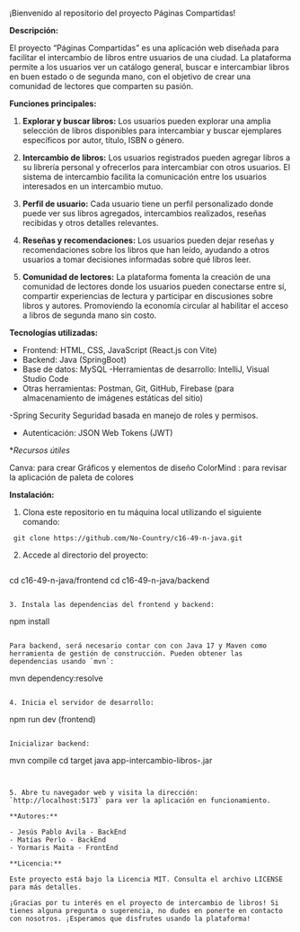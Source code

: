 ¡Bienvenido al repositorio del proyecto Páginas Compartidas!

**Descripción:**

El proyecto “Páginas Compartidas” es una aplicación web diseñada para facilitar el intercambio de libros entre usuarios de una ciudad. La plataforma permite a los usuarios ver un catálogo general, buscar e intercambiar libros en buen estado o de segunda mano, con el objetivo de crear una comunidad de lectores que comparten su pasión.

**Funciones principales:**

1. **Explorar y buscar libros:** Los usuarios pueden explorar una amplia selección de libros disponibles para intercambiar y buscar ejemplares específicos por autor, título, ISBN o género.

2. **Intercambio de libros:** Los usuarios registrados pueden agregar libros a su librería personal y ofrecerlos para intercambiar con otros usuarios. El sistema de intercambio facilita la comunicación entre los usuarios interesados en un intercambio mutuo.

3. **Perfil de usuario:** Cada usuario tiene un perfil personalizado donde puede ver sus libros agregados, intercambios realizados, reseñas recibidas y otros detalles relevantes.

4. **Reseñas y recomendaciones:** Los usuarios pueden dejar reseñas y recomendaciones sobre los libros que han leído, ayudando a otros usuarios a tomar decisiones informadas sobre qué libros leer.

5. **Comunidad de lectores:** La plataforma fomenta la creación de una comunidad de lectores donde los usuarios pueden conectarse entre sí, compartir experiencias de lectura y participar en discusiones sobre libros y autores. Promoviendo la economía circular al habilitar el acceso a libros de segunda mano sin costo.

**Tecnologías utilizadas:**

- Frontend: HTML, CSS, JavaScript (React.js con Vite)
- Backend: Java (SpringBoot)
- Base de datos: MySQL
-Herramientas de desarrollo: IntelliJ, Visual Studio Code
- Otras herramientas: Postman, Git, GitHub, Firebase (para almacenamiento de imágenes estáticas del sitio)

-Spring Security
Seguridad basada en manejo de roles y permisos.
- Autenticación: JSON Web Tokens (JWT)

**Recursos útiles*

Canva: para crear Gráficos y elementos de diseño
ColorMind : para revisar la aplicación de paleta de colores


**Instalación:**

1. Clona este repositorio en tu máquina local utilizando el siguiente comando:

  ```
   git clone https://github.com/No-Country/c16-49-n-java.git

   ```

2. Accede al directorio del proyecto:
   ```
cd c16-49-n-java/frontend
cd c16-49-n-java/backend
   ```

3. Instala las dependencias del frontend y backend:
   ```
   npm install

   ```

Para backend, será necesario contar con con Java 17 y Maven como herramienta de gestión de construcción. Pueden obtener las dependencias usando `mvn`:

```
mvn dependency:resolve
```

4. Inicia el servidor de desarrollo:
   ```
   npm run dev (frontend)
   ```

Inicializar backend:
```
mvn compile
cd target
java app-intercambio-libros-<version>.jar
```


5. Abre tu navegador web y visita la dirección: `http://localhost:5173` para ver la aplicación en funcionamiento.

**Autores:**

- Jesús Pablo Avila - BackEnd
- Matías Perlo - BackEnd
- Yormaris Maita - FrontEnd

**Licencia:**

Este proyecto está bajo la Licencia MIT. Consulta el archivo LICENSE para más detalles.

¡Gracias por tu interés en el proyecto de intercambio de libros! Si tienes alguna pregunta o sugerencia, no dudes en ponerte en contacto con nosotros. ¡Esperamos que disfrutes usando la plataforma!
